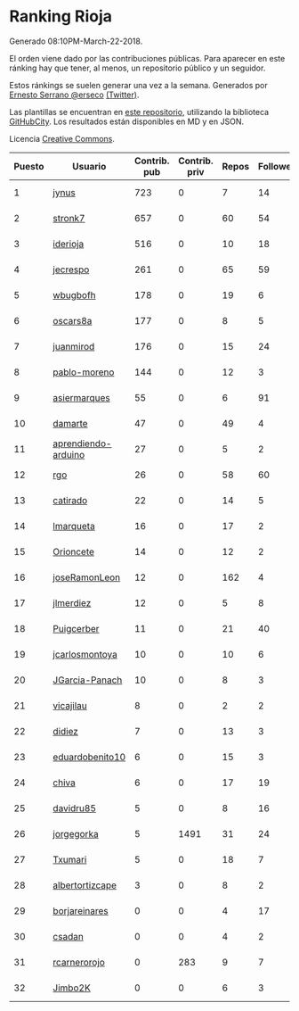 # Ranking Rioja

Generado 08:10PM-March-22-2018.

El orden viene dado por las contribuciones públicas. Para aparecer en este ránking hay que tener, al menos, un repositorio público y un seguidor.

Estos ránkings se suelen generar una vez a la semana. Generados por [Ernesto Serrano @erseco](https://github.com/erseco/) [(Twitter)](https://twitter.com/erseco).

Las plantillas se encuentran en [este repositorio](https://github.com/iblancasa/GH-Spanish-Ranking), utilizando la biblioteca [GitHubCity](https://github.com/iblancasa/GitHubCity). Los resultados están disponibles en MD y en JSON.

Licencia [Creative Commons](https://creativecommons.org/licenses/by/4.0/).

| Puesto   |  Usuario  | Contrib. pub | Contrib. priv |Repos| Followers | Desde |  Avatar  |
|----------|-----------|--------------|---------------|-----|-----------|-------|----------|
|1|[jynus](https://github.com/jynus)|723|0|7|14|2014-08-28|![jynus](https://avatars1.githubusercontent.com/u/8576860)|
|2|[stronk7](https://github.com/stronk7)|657|0|60|54|2009-12-14|![stronk7](https://avatars3.githubusercontent.com/u/167147)|
|3|[iderioja](https://github.com/iderioja)|516|0|10|18|2013-07-25|![iderioja](https://avatars3.githubusercontent.com/u/5090808)|
|4|[jecrespo](https://github.com/jecrespo)|261|0|65|59|2012-03-15|![jecrespo](https://avatars2.githubusercontent.com/u/1539718)|
|5|[wbugbofh](https://github.com/wbugbofh)|178|0|19|6|2013-04-24|![wbugbofh](https://avatars2.githubusercontent.com/u/4250161)|
|6|[oscars8a](https://github.com/oscars8a)|177|0|8|5|2017-11-13|![oscars8a](https://avatars2.githubusercontent.com/u/33620978)|
|7|[juanmirod](https://github.com/juanmirod)|176|0|15|24|2013-02-27|![juanmirod](https://avatars2.githubusercontent.com/u/3714422)|
|8|[pablo-moreno](https://github.com/pablo-moreno)|144|0|12|3|2014-07-18|![pablo-moreno](https://avatars1.githubusercontent.com/u/8203696)|
|9|[asiermarques](https://github.com/asiermarques)|55|0|6|91|2009-11-05|![asiermarques](https://avatars0.githubusercontent.com/u/149459)|
|10|[damarte](https://github.com/damarte)|47|0|49|4|2013-04-30|![damarte](https://avatars2.githubusercontent.com/u/4304282)|
|11|[aprendiendo-arduino](https://github.com/aprendiendo-arduino)|27|0|5|2|2016-09-02|![aprendiendo-arduino](https://avatars3.githubusercontent.com/u/21957254)|
|12|[rgo](https://github.com/rgo)|26|0|58|60|2009-01-16|![rgo](https://avatars1.githubusercontent.com/u/47124)|
|13|[catirado](https://github.com/catirado)|22|0|14|5|2010-08-04|![catirado](https://avatars2.githubusercontent.com/u/354151)|
|14|[lmarqueta](https://github.com/lmarqueta)|16|0|17|2|2015-09-17|![lmarqueta](https://avatars1.githubusercontent.com/u/14338278)|
|15|[Orioncete](https://github.com/Orioncete)|14|0|12|2|2016-03-12|![Orioncete](https://avatars0.githubusercontent.com/u/17803185)|
|16|[joseRamonLeon](https://github.com/joseRamonLeon)|12|0|162|4|2012-04-26|![joseRamonLeon](https://avatars1.githubusercontent.com/u/1682282)|
|17|[jlmerdiez](https://github.com/jlmerdiez)|12|0|5|8|2014-01-24|![jlmerdiez](https://avatars2.githubusercontent.com/u/6492854)|
|18|[Puigcerber](https://github.com/Puigcerber)|11|0|21|40|2011-06-22|![Puigcerber](https://avatars2.githubusercontent.com/u/866808)|
|19|[jcarlosmontoya](https://github.com/jcarlosmontoya)|10|0|10|6|2014-05-23|![jcarlosmontoya](https://avatars1.githubusercontent.com/u/7680456)|
|20|[JGarcia-Panach](https://github.com/JGarcia-Panach)|10|0|8|3|2015-07-08|![JGarcia-Panach](https://avatars0.githubusercontent.com/u/13234598)|
|21|[vicajilau](https://github.com/vicajilau)|8|0|2|2|2017-12-01|![vicajilau](https://avatars0.githubusercontent.com/u/34163765)|
|22|[didiez](https://github.com/didiez)|7|0|13|3|2011-02-22|![didiez](https://avatars0.githubusercontent.com/u/632860)|
|23|[eduardobenito10](https://github.com/eduardobenito10)|6|0|15|3|2011-09-06|![eduardobenito10](https://avatars1.githubusercontent.com/u/1029956)|
|24|[chiva](https://github.com/chiva)|6|0|17|19|2010-06-15|![chiva](https://avatars1.githubusercontent.com/u/305333)|
|25|[davidru85](https://github.com/davidru85)|5|0|8|16|2010-11-08|![davidru85](https://avatars2.githubusercontent.com/u/472324)|
|26|[jorgegorka](https://github.com/jorgegorka)|5|1491|31|24|2008-05-07|![jorgegorka](https://avatars3.githubusercontent.com/u/9585)|
|27|[Txumari](https://github.com/Txumari)|5|0|18|7|2010-09-16|![Txumari](https://avatars1.githubusercontent.com/u/401963)|
|28|[albertortizcape](https://github.com/albertortizcape)|3|0|8|2|2013-01-19|![albertortizcape](https://avatars1.githubusercontent.com/u/3315106)|
|29|[borjareinares](https://github.com/borjareinares)|0|0|4|17|2011-01-26|![borjareinares](https://avatars3.githubusercontent.com/u/584645)|
|30|[csadan](https://github.com/csadan)|0|0|4|2|2014-01-21|![csadan](https://avatars0.githubusercontent.com/u/6459730)|
|31|[rcarnerorojo](https://github.com/rcarnerorojo)|0|283|9|7|2014-04-17|![rcarnerorojo](https://avatars0.githubusercontent.com/u/7326722)|
|32|[Jimbo2K](https://github.com/Jimbo2K)|0|0|6|3|2016-03-15|![Jimbo2K](https://avatars1.githubusercontent.com/u/17853527)|
